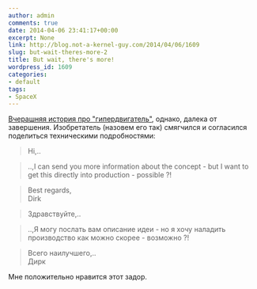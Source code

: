 ```yaml
---
author: admin
comments: true
date: 2014-04-06 23:41:17+00:00
excerpt: None
link: http://blog.not-a-kernel-guy.com/2014/04/06/1609
slug: but-wait-theres-more-2
title: But wait, there's more!
wordpress_id: 1609
categories:
- default
tags:
- SpaceX
---
```


[Вчерашняя история про "гипердвигатель"](http://blog.not-a-kernel-guy.com/2014/04/05/1601), однако, далека от завершения. Изобретатель (назовем его так) смягчился и согласился поделиться техническими подробностями:

> Hi,..

> ..,I can send you more information about the concept - but I want to get this directly into production - possible ?!

> Best regards,  
> Dirk

> Здравствуйте,..

> ..,Я могу послать вам описание идеи - но я хочу наладить производство как можно скорее - возможно ?!

> Всего наилучшего,..  
> Дирк

Мне положительно нравится этот задор.
